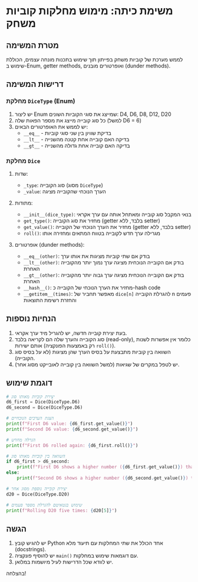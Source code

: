 # משימת כיתה: מימוש מחלקות קוביות משחק

## מטרת המשימה
לממש מערכת של קוביות משחק בפייתון תוך שימוש בתכנות מונחה עצמים, הכוללת שימוש ב-Enum, getter methods, ואופרטורים מובנים (dunder methods).

## דרישות המשימה

### מחלקת `DiceType` (Enum)
1. יש ליצור Enum שמייצג את סוגי הקוביות השונים: D4, D6, D8, D12, D20
2. כל סוג קובייה מייצג את מספר הפאות שלה (למשל D6 = 6)
3. יש לממש את האופרטורים הבאים:
   - `__eq__` - בדיקת שוויון בין שני סוגי קוביות
   - `__lt__` - בדיקה האם קובייה אחת קטנה מהשנייה
   - `__gt__` - בדיקה האם קובייה אחת גדולה מהשנייה

### מחלקת `Dice`
1. שדות:
   - `_type`: סוג הקובייה (מסוג `DiceType`)
   - `_value`: הערך הנוכחי שהקובייה מציגה

2. מתודות:
   - `__init__(dice_type)`: בנאי המקבל סוג קובייה ומאתחל אותה עם ערך אקראי
   - `get_type()`: מחזיר את סוג הקובייה (getter בלבד, ללא setter)
   - `get_value()`: מחזיר את הערך הנוכחי של הקובייה (getter בלבד, ללא setter)
   - `roll()`: מגרילה ערך חדש לקובייה בטווח המתאים ומחזירה אותו

3. אופרטורים (dunder methods):
   - `__eq__(other)`: בודק אם שתי קוביות מציגות את אותו ערך
   - `__lt__(other)`: בודק אם הקובייה הנוכחית מציגה ערך נמוך יותר מהקובייה האחרת
   - `__gt__(other)`: בודק אם הקובייה הנוכחית מציגה ערך גבוה יותר מהקובייה האחרת
   - `__hash__()`: מחזיר את הערך הנוכחי של הקובייה כ-hash code
   - `__getitem__(times)`: מאפשר תחביר של `dice[n]` להגרלת הקובייה n פעמים והחזרת רשימת התוצאות

## הנחיות נוספות
1. בעת יצירת קובייה חדשה, יש להגריל מיד ערך אקראי.
2. סוג הקובייה והערך שלה הם לקריאה בלבד (read-only), כלומר אין אפשרות לשנות אותם ישירות (רק באמצעות הפונקציה `roll()`).
3. השוואה בין קוביות מתבצעת על בסיס הערך שהן מציגות (לא על בסיס סוג הקובייה).
4. יש לטפל במקרים של שגיאות (למשל השוואה בין קובייה לאובייקט מסוג אחר).

## דוגמת שימוש
```python
# יצירת קוביות מאותו סוג
d6_first = Dice(DiceType.D6)
d6_second = Dice(DiceType.D6)

# הצגת הערכים הנוכחיים
print(f"First D6 value: {d6_first.get_value()}")
print(f"Second D6 value: {d6_second.get_value()}")

# הגרלה מחדש
print(f"First D6 rolled again: {d6_first.roll()}")

# השוואה בין קוביות מאותו סוג
if d6_first > d6_second:
    print(f"First D6 shows a higher number ({d6_first.get_value()}) than Second D6 ({d6_second.get_value()})")
else:
    print(f"Second D6 shows a higher number ({d6_second.get_value()}) than or equal to First D6 ({d6_first.get_value()})")

# יצירת קובייה נוספת מסוג אחר
d20 = Dice(DiceType.D20)

# שימוש בגטאיטם להגרלת מספר פעמים
print(f"Rolling D20 five times: {d20[5]}")
```

## הגשה
1. יש להגיש קובץ Python אחד הכולל את שתי המחלקות עם תיעוד מלא (docstrings).
2. יש להוסיף פונקציה `main()` עם דוגמאות שימוש במחלקות.
3. יש לוודא שכל הדרישות לעיל מיושמות במלואן.

בהצלחה!
